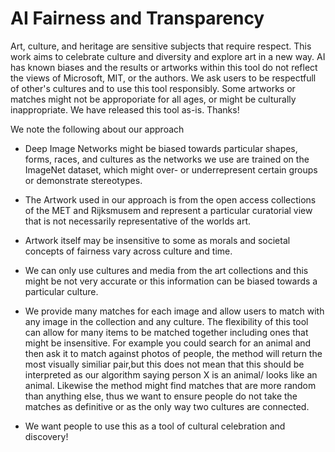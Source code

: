 # AI Fairness and Transparency

Art, culture, and heritage are sensitive subjects that require respect.
This work aims to celebrate culture and diversity and explore art in a new way.
AI has known biases and the results or artworks within this tool do not reflect 
the views of Microsoft, MIT, or the authors. We ask users to be respectfull of other's cultures and to use this tool responsibly. 
Some artworks or matches might not be approporiate for all ages, or might be culturally inappropriate.
We have released this tool as-is. Thanks!

We note the following about our approach

 - Deep Image Networks might be biased towards particular shapes, forms, races, and cultures as the networks we use are trained on the ImageNet dataset, which might over- or underrepresent certain groups or demonstrate stereotypes.

- The Artwork used in our approach is from the open access collections of the MET and Rijksmusem and represent a particular curatorial view that is not necessarily representative of the worlds art.

- Artwork itself may be insensitive to some as morals and societal concepts of fairness vary across culture and time.

- We can only use cultures and media from the art collections and this might be not very accurate or this information can be biased towards a particular culture.

- We provide many matches for each image and allow users to match with any image in the collection and any culture. The flexibility of this tool can allow for many items to be matched together including ones that might be insensitive. For example you could search for an animal and then ask it to match against photos of people, the method will return the most visually similiar pair,but this does not mean that this should be interpreted as our algorithm saying person X is an animal/ looks like an animal. Likewise the method might find matches that are more random than anything else, thus we want to ensure people do not take the matches as definitive or as the only way two cultures are connected.

- We want people to use this as a tool of cultural celebration and discovery!
